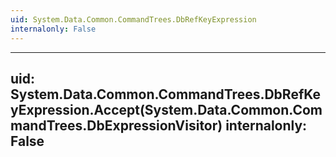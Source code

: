 ```yaml
---
uid: System.Data.Common.CommandTrees.DbRefKeyExpression
internalonly: False
---
```


---
uid: System.Data.Common.CommandTrees.DbRefKeyExpression.Accept(System.Data.Common.CommandTrees.DbExpressionVisitor)
internalonly: False
---
